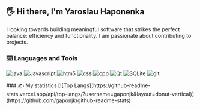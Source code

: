 ## 🖐️ Hi there, I'm Yaroslau Haponenka
I looking towards building meaningful software that strikes the perfect balance: efficiency and functionality. I am passionate about contributing to projects.
### ⌨️ Languages and Tools

<p>
  <img alt="java" src="https://img.shields.io/badge/Java-%23ED8B00.svg?logo=openjdk&logoColor=white" />
  <img alt="Javascript" src="https://img.shields.io/badge/-javascript-f7df1c?style=flat-square&logo=javascript&logoColor=black" />
  <img alt="htm5" src="https://img.shields.io/badge/-HTML5-E34F26?style=flat-square&logo=html5&logoColor=white" />
  <img alt="css" src="https://img.shields.io/badge/CSS-1572B6?logo=css3&logoColor=fff" />
  <img alt="cpp" src="https://img.shields.io/badge/-C++-blue?logo=cplusplus" />
  <img alt="Qt" src="https://img.shields.io/badge/Qt-qmake-green.svg" />
  <img alt="SQLite" src="https://img.shields.io/badge/SQLite-%2307405e.svg?logo=sqlite&logoColor=white" />
  <img alt="git" src="https://img.shields.io/badge/-Git-F05032?style=flat-square&logo=git&logoColor=white" />
</p>
### ✍️ My statistics
[![Top Langs](https://github-readme-stats.vercel.app/api/top-langs/?username=gaponjk&layout=donut-vertical)](https://github.com/gaponjk/github-readme-stats)
<!--
**gaponjk/gaponjk** is a ✨ _special_ ✨ repository because its `README.md` (this file) appears on your GitHub profile.

Here are some ideas to get you started:

- 🔭 I’m currently working on ...
- 🌱 I’m currently learning ...
- 👯 I’m looking to collaborate on ...
- 🤔 I’m looking for help with ...
- 💬 Ask me about ...
- 📫 How to reach me: ...
- 😄 Pronouns: ...
- ⚡ Fun fact: ...
-->
